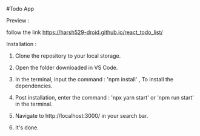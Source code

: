 #Todo App

Preview :

follow the link  https://harsh529-droid.github.io/react_todo_list/

Installation :

1. Clone the repository to your local storage.

2. Open the folder downloaded in VS Code.

3. In the terminal, input the command : 'npm install' , To install the dependencies.

4. Post installation, enter the command : 'npx yarn start' or 'npm run start' in the terminal.

5. Navigate to http://localhost:3000/ in your search bar.

6. It's done.
